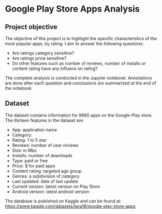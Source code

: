 # Google Play Store Apps Analysis

## Project objective
The objective of this project is to highlight the specific characteristics of the most popular apps, by rating. I aim to answer the following questions: 
- Are ratings category sensitive?
- Are ratings price sensitive?
- Do other features such as number of reviews, number of installs or content rating have any influece on rating? 

The complete analysis is conducted in the Jupyter notebook. Annotations are done after each question and conclusions are summarized at the end of the notebook.  

## Dataset
The dataset contains information for 9660 apps on the Google-Play store. 
The thirteen features in the dataset are: 
- App: application name
- Category:  
- Rating: 1 to 5 star  
- Reviews: number of user reviews
- Size: in Mbs
- Installs: number of downloads
- Type: paid or free
- Price: $ for paid apps
- Content rating: targeted age group
- Genres: a subdivision of category
- Last updated: date of last update
- Current version: latest version on Play Store
- Android version: latest android version

The database is published on Kaggle and can be found at: 
https://www.kaggle.com/datasets/lava18/google-play-store-apps
